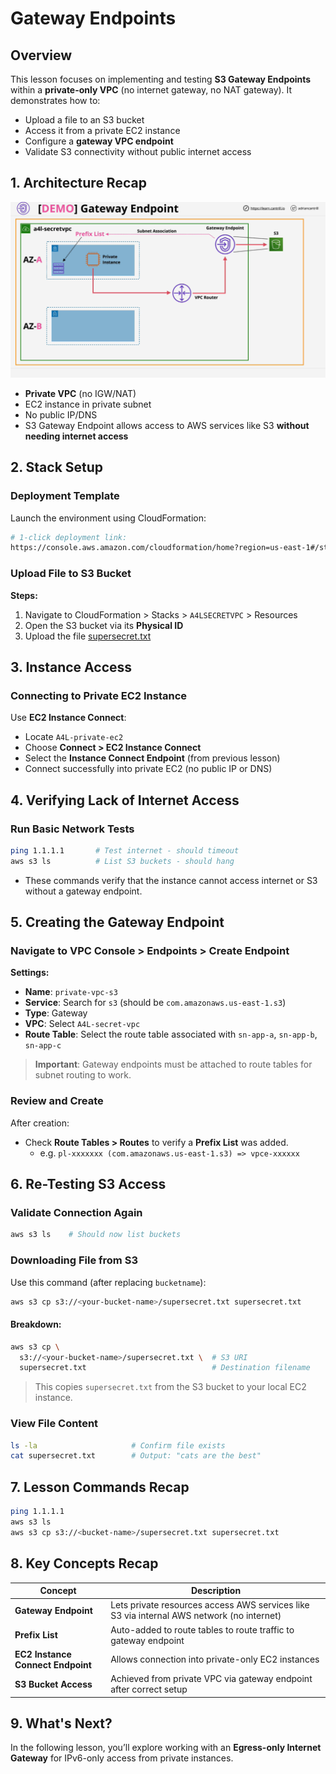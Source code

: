 # Gateway Endpoints

## Overview

This lesson focuses on implementing and testing **S3 Gateway Endpoints** within a **private-only VPC** (no internet gateway, no NAT gateway). It demonstrates how to:

- Upload a file to an S3 bucket
- Access it from a private EC2 instance
- Configure a **gateway VPC endpoint**
- Validate S3 connectivity without public internet access

## 1. Architecture Recap

![alt text](image-8.png)

- **Private VPC** (no IGW/NAT)
- EC2 instance in private subnet
- No public IP/DNS
- S3 Gateway Endpoint allows access to AWS services like S3 **without needing internet access**

## 2. Stack Setup

### Deployment Template

Launch the environment using CloudFormation:

```bash
# 1-click deployment link:
https://console.aws.amazon.com/cloudformation/home?region=us-east-1#/stacks/create/review?templateURL=https://learn-cantrill-labs.s3.amazonaws.com/awscoursedemos/0025-aws-associate-vpc-vpcendpoints/privatevpc_AL2023.yaml&stackName=A4LSECRETVPC
```

### Upload File to S3 Bucket

**Steps:**

1. Navigate to CloudFormation > Stacks > `A4LSECRETVPC` > Resources
2. Open the S3 bucket via its **Physical ID**
3. Upload the file [supersecret.txt](https://learn-cantrill-labs.s3.amazonaws.com/awscoursedemos/0025-aws-associate-vpc-vpcendpoints/supersecret.txt)

## 3. Instance Access

### Connecting to Private EC2 Instance

Use **EC2 Instance Connect**:

- Locate `A4L-private-ec2`
- Choose **Connect > EC2 Instance Connect**
- Select the **Instance Connect Endpoint** (from previous lesson)
- Connect successfully into private EC2 (no public IP or DNS)

## 4. Verifying Lack of Internet Access

### Run Basic Network Tests

```bash
ping 1.1.1.1       # Test internet - should timeout
aws s3 ls          # List S3 buckets - should hang
```

- These commands verify that the instance cannot access internet or S3 without a gateway endpoint.

## 5. Creating the Gateway Endpoint

### Navigate to VPC Console > Endpoints > Create Endpoint

**Settings:**

- **Name**: `private-vpc-s3`
- **Service**: Search for `s3` (should be `com.amazonaws.us-east-1.s3`)
- **Type**: Gateway
- **VPC**: Select `A4L-secret-vpc`
- **Route Table**: Select the route table associated with `sn-app-a`, `sn-app-b`, `sn-app-c`

> **Important**: Gateway endpoints must be attached to route tables for subnet routing to work.

### Review and Create

After creation:

- Check **Route Tables > Routes** to verify a **Prefix List** was added.
  - e.g. `pl-xxxxxxx (com.amazonaws.us-east-1.s3) => vpce-xxxxxx`

## 6. Re-Testing S3 Access

### Validate Connection Again

```bash
aws s3 ls    # Should now list buckets
```

### Downloading File from S3

Use this command (after replacing `bucketname`):

```bash
aws s3 cp s3://<your-bucket-name>/supersecret.txt supersecret.txt
```

#### Breakdown:

```bash
aws s3 cp \
  s3://<your-bucket-name>/supersecret.txt \  # S3 URI
  supersecret.txt                            # Destination filename
```

> This copies `supersecret.txt` from the S3 bucket to your local EC2 instance.

### View File Content

```bash
ls -la                     # Confirm file exists
cat supersecret.txt        # Output: "cats are the best"
```

## 7. Lesson Commands Recap

```bash
ping 1.1.1.1
aws s3 ls
aws s3 cp s3://<bucket-name>/supersecret.txt supersecret.txt
```

## 8. Key Concepts Recap

| Concept                           | Description                                                                               |
| --------------------------------- | ----------------------------------------------------------------------------------------- |
| **Gateway Endpoint**              | Lets private resources access AWS services like S3 via internal AWS network (no internet) |
| **Prefix List**                   | Auto-added to route tables to route traffic to gateway endpoint                           |
| **EC2 Instance Connect Endpoint** | Allows connection into private-only EC2 instances                                         |
| **S3 Bucket Access**              | Achieved from private VPC via gateway endpoint after correct setup                        |

## 9. What's Next?

In the following lesson, you’ll explore working with an **Egress-only Internet Gateway** for IPv6-only access from private instances.
